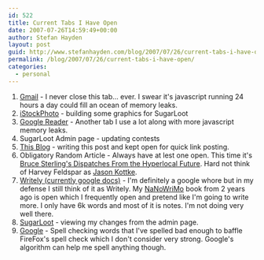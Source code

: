 ```yaml
---
id: 522
title: Current Tabs I Have Open
date: 2007-07-26T14:59:49+00:00
author: Stefan Hayden
layout: post
guid: http://www.stefanhayden.com/blog/2007/07/26/current-tabs-i-have-open/
permalink: /blog/2007/07/26/current-tabs-i-have-open/
categories:
  - personal
---
```

<ol>
<li><a href="http://www.gmail.com">Gmail</a> - I never close this tab... ever. I swear it's javascript running 24 hours a day could fill an ocean of memory leaks.</li>
<li><a href="http://www.iStockPhoto.com">iStockPhoto</a> - building some graphics for SugarLoot</li>
<li><a href="http://reader.google.com">Google Reader</a> - Another tab I use a lot along with more javascript memory leaks.</li>
<li>SugarLoot Admin page - updating contests</li>
<li><a href="http://www.stefanhayden.com">This Blog</a> - writing this post and kept open for quick link posting.</li>
<li>Obligatory Random Article - Always have at lest one open. This time it's <a href="http://www.wired.com/techbiz/it/magazine/15-07/local#8">Bruce Sterling's Dispatches From the Hyperlocal Future</a>. Hard not think of Harvey Feldspar as <a href="http://www.kottke.org">Jason Kottke</a>.</li>
<li><a href="http://www.writely.com">Writely (currently google docs)</a> - I'm definitely a google whore but in my defense I still think of it as Writely. My <a href="http://www.nanowrimo.org/">NaNoWriMo</a> book from 2 years ago is open which I frequently open and pretend like I'm going to write more. I only have 6k words and most of it is notes. I'm not doing very well there.</li>
<li><a href="http://www.sugarloot.com">SugarLoot</a> - viewing my changes from the admin page.</li>
<li><a href="http://www.google.com">Google</a> - Spell checking words that I've spelled bad enough to baffle FireFox's spell check which I don't consider very strong. Google's algorithm can help me spell anything though.</li>
</ol>
